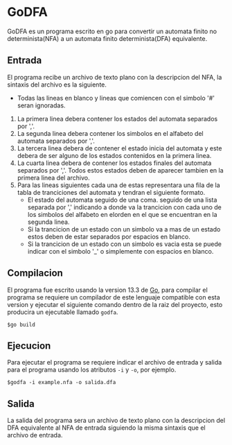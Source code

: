 # GoDFA
GoDFA es un programa escrito en go para convertir un automata finito no determinista(NFA) a un automata finito determinista(DFA) equivalente.

## Entrada
El programa recibe un archivo de texto plano con la descripcion del NFA, la sintaxis del archivo es la siguiente.
* Todas las lineas en blanco y lineas que comiencen con el simbolo '#' seran ignoradas.
1. La primera linea debera contener los estados del automata separados por ','.
2. La segunda linea debera contener los simbolos en el alfabeto del automata separados por ','.
3. La tercera linea debera de contener el estado inicia del automata y este debera de ser alguno de los estados contenidos en la primera linea.
4. La cuarta linea debera de contener los estados finales del automata separados por ','. Todos estos estados deben de aparecer tambien en la primera linea del archivo.
5. Para las lineas siguientes cada una de estas representara una fila de la tabla de tranciciones del automata y tendran el siguiente formato.
    * El estado del automata seguido de una coma. seguido de una lista separada por ',' indicando a donde va la trancicion con cada uno de los simbolos del alfabeto en elorden en el que se encuentran en la segunda linea.
    * Si la trancicion de un estado con un simbolo va a mas de un estado estos deben de estar separados por espacios en blanco.
    * Si la trancicion de un estado con un simbolo es vacia esta se puede indicar con el simbolo '_' o simplemente con espacios en blanco.

## Compilacion 
El programa fue escrito usando la version 13.3 de [Go](https://golang.org/), para compilar el programa se requiere un compilador de este lenguaje compatible con esta version y ejecutar el siguiente comando dentro de la raiz del proyecto, esto producira un ejecutable llamado ``godfa``.
```` shell
$go build
````

## Ejecucion
Para ejecutar el programa se requiere indicar el archivo de entrada y salida para el programa usando los atributos ``-i`` y ``-o``, por ejemplo.
````shell
$godfa -i example.nfa -o salida.dfa
````

## Salida
La salida del programa sera un archivo de texto plano con la descripcion del DFA equivalente al NFA de entrada siguiendo la misma sintaxis que el archivo de entrada.